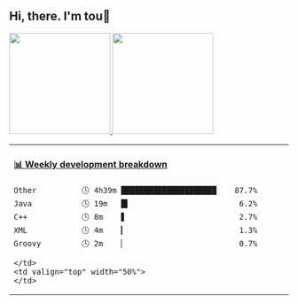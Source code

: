 ## Hi, there.  I'm tou👋
<!--
[//]: # (![tou's git hub stats](https://github-readme-stats.vercel.app/api?username=toulzx&count_private=true&show_icons=true&icon_color=d8a499&title_color=7294d4&text_color=718096&bg_color=ffffff&hide_title=true&include_all_commits=true))
[//]: # ([![Top Langs](https://github-readme-stats.vercel.app/api/top-langs/?username=toulzx&layout=compact)](https://github.com/anuraghazra/github-readme-stats))
-->

<div>
<a href="https://github.com/toulzx">
  <img height="182em" src="https://github-readme-stats.vercel.app/api?username=toulzx&count_private=true&show_icons=true&icon_color=d8a499&title_color=7294d4&text_color=718096&bg_color=ffffff&include_all_commits=true" />
  <img height="182em" src="https://github-readme-stats.vercel.app/api/top-langs/?username=AVS1508&show_icons=true&icon_color=d8a499&title_color=7294d4&text_color=718096&bg_color=fffff&layout=compact" />
</a>
</div>




<!--
[^_^]: # - :orange_book: Focusing on Vue & Android recently
[^_^]: # - :hammer: Creator of applications and frameworks
-->


<table>
  <tr>
    <td valign="top" width="50%">

<!-- waka-box start -->
#### <a href="https://gist.github.com/a1ece18ebb6a13ac8c2e0dc993e2caed" target="_blank">📊 Weekly development breakdown</a>
```text
Other          🕓 4h39m █████████████████████    87.7%
Java           🕓 19m   █▍                        6.2%
C++            🕓 8m    ▋                         2.7%
XML            🕓 4m    ▎                         1.3%
Groovy         🕓 2m    ▏                         0.7%
```
<!-- Powered by https://github.com/YouEclipse/waka-box-go . -->
<!-- waka-box end -->
      
    </td>
    <td valign="top" width="50%">
    </td>    
  </tr>
</table>

<!--
20210727 布局调整总结
- 不可为 waka-box 套用 <div> 标签
- 当模仿 waka-box-go 作者使用 <table> 时候不能 50% 显示
-->
